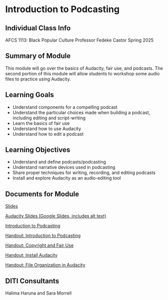 <h1>Introduction to Podcasting</h1>

<h2>Individual Class Info</h2>

AFCS 1113: Black Popular Culture 
Professor Fedeke Castor 
Spring 2025

<h2>Summary of Module</h2>

This module will go over the basics of Audacity, fair use, and podcasts. The second portion of this module will allow students to workshop some audio files to practice using Audacity.

<h2>Learning Goals</h2>

* Understand components for a compelling podcast
* Understand the particular choices made when building a podcast, including editing and script-writing
* Learn the basics of fair use
* Understand how to use Audacity
* Understand how to edit a podcast

<h2>Learning Objectives</h2>

* Understand and define podcasts/podcasting
* Understand narrative devices used in podcasting
* Share proper techniques for writing, recording, and editing podcasts
* Install and explore Audacity as an audio-editing tool

<h2>Documents for Module</h2>

[Slides](https://github.com/NULabNortheastern/digitalassignmentshowcase/blob/main/audio-editing_podcasting/sp25-castor-afc1113-audacity/SP25-AFCS1113-Castor-Audacity.pdf)

[Audacity Slides (Google Slides, includes alt text)](https://docs.google.com/presentation/d/1rMumR76twKDZrvYBmp6c9ARTRvPN7Vfunhto3wRf4Zo/edit?usp=sharing)

[Introduction to Podcasting](https://github.com/NULabNortheastern/digitalassignmentshowcase/blob/master/handouts/audio-editing_podcasting/Handout-Audacity.pdf)

[Handout: Introduction to Podcasting](https://github.com/NULabNortheastern/digitalassignmentshowcase/blob/master/handouts/audio-editing_podcasting/Handout-Audacity.pdf)

[Handout: Copyright and Fair Use](https://github.com/NULabNortheastern/digitalassignmentshowcase/blob/1d414eee3ea6bbc545a951ba9426c71b15cb499f/handouts/general/Copyright-Fair-Use.pdf)

[Handout: Install Audacity](https://docs.google.com/document/d/1XGYg8iVtywRglmx7zDRwjmdEKvTLqc-rL6VSQdEzcb8/edit?usp=sharing)

[Handout: File Organization in Audacity](https://github.com/NULabNortheastern/digitalassignmentshowcase/blob/1d414eee3ea6bbc545a951ba9426c71b15cb499f/handouts/audio-editing_podcasting/Handout-Audacity_Storage.pdf)


<h2>DITI Consultants</h2>

Halima Haruna and Sara Morrell
